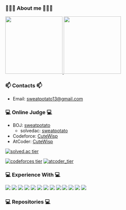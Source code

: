### 👨🏻‍💻 About me 👨🏻‍💻

<a href="https://github.com/sweatpotato13">
  <img height="180em" src="https://github-readme-stats.vercel.app/api?username=sweatpotato13&theme=buefy&show_icons=true&theme=dark" />
  <img height="180em" src="https://github-readme-stats.vercel.app/api/top-langs/?username=sweatpotato13&theme=buefy&layout=compact&theme=dark" />
</a>

### 📫 Contacts 📫

* Email: sweatpotato13@gmail.com

### 💻 Online Judge 💻

* BOJ: [sweatpotato](https://www.acmicpc.net/user/sweatpotato)
  * solvedac: [sweatpotato](https://solved.ac/profile/sweatpotato)
* Codeforce: [CuteWisp](https://codeforces.com/profile/CuteWisp)
* AtCoder: [CuteWisp](https://atcoder.jp/users/CuteWisp)

  
[![solved.ac tier](http://mazassumnida.wtf/api/v2/generate_badge?boj=sweatpotato)](https://solved.ac/sweatpotato)

[![codeforces tier](https://api.cutewisp.com/api/cf/CuteWisp)](https://codeforces.com/profile/CuteWisp) [![atcoder_tier](https://api.cutewisp.com/api/ac/CuteWisp)](https://atcoder.jp/users/CuteWisp)

### 💻 Experience With 💻
<img src="https://img.shields.io/badge/C-A8B9CC?style=flat-square&logo=C&logoColor=white"/></a> 
<img src="https://img.shields.io/badge/C++-00599C?style=flat-square&logo=C%2B%2B&logoColor=white"/></a> 
<img src="https://img.shields.io/badge/CSharp-239120?style=flat-square&logo=CSharp&logoColor=white"/></a> 
<img src="https://img.shields.io/badge/JavaScript-F7DF1E?style=flat-square&logo=JavaScript&logoColor=white"/></a> 
<img src="https://img.shields.io/badge/TypeScript-3178C6?style=flat-square&logo=TypeScript&logoColor=white"/></a> 
<img src="https://img.shields.io/badge/Nestjs-E0234E?style=flat-square&logo=Nestjs&logoColor=white"/></a> 
<img src="https://img.shields.io/badge/Nodejs-339933?style=flat-square&logo=Node.js&logoColor=white"/></a> 
<img src="https://img.shields.io/badge/Docker-2496ED?style=flat-square&logo=Docker&logoColor=white"/></a> 
<img src="https://img.shields.io/badge/Kubernetes-326CE5?style=flat-square&logo=Kubernetes&logoColor=white"/></a> 
<img src="https://img.shields.io/badge/React-61DAFB?style=flat-square&logo=React&logoColor=white"/></a> 
<img src="https://img.shields.io/badge/React-Native-3178C6?style=flat-square&logo=React&logoColor=white"/></a>
<img src="https://img.shields.io/badge/Swift-FA7343?style=flat-square&logo=Swift&logoColor=white"/></a> 
<img src="https://img.shields.io/badge/Nginx-009639?style=flat-square&logo=Nginx&logoColor=white"/></a> 

### 💻 Repositories 💻
<!-- START OF PROFILE STACK, DO NOT REMOVE -->
